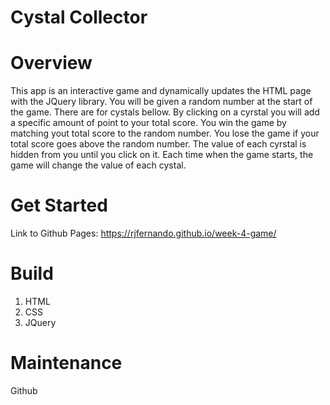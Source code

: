 # Cystal Collector

# Overview

This app is an interactive game and dynamically updates the HTML page with the JQuery library.
You will be given a random number at the start of the game.
There are for cystals bellow. By clicking on a cyrstal you will add a specific amount of point to your total score.
You win the game by matching yout total score to the random number.
You lose the game if your total score goes above the random number.
The value of each cyrstal is hidden from you until you click on it.
Each time when the game starts, the game will change the value of each cystal.

# Get Started 

Link to Github Pages: https://rjfernando.github.io/week-4-game/

# Build

1. HTML
2. CSS
3. JQuery

# Maintenance

Github
